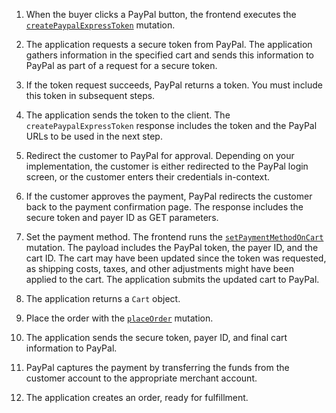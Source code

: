 1. When the buyer clicks a PayPal button, the frontend executes the [`createPaypalExpressToken`]({{page.baseurl}}/graphql/mutations/create-paypal-express-token.html) mutation.

1. The application requests a secure token from PayPal. The application gathers information in the specified cart and sends this information to PayPal as part of a request for a secure token.

1. If the token request succeeds, PayPal returns a token. You must include this token in subsequent steps.

1. The application sends the token to the client. The `createPaypalExpressToken` response includes the token and the PayPal URLs to be used in the next step.

1. Redirect the customer to PayPal for approval. Depending on your implementation, the customer is either redirected to the PayPal login screen, or the customer enters their credentials in-context.

1. If the customer approves the payment, PayPal redirects the customer back to the payment confirmation page. The response includes the secure token and payer ID as GET parameters.

1. Set the payment method. The frontend runs the [`setPaymentMethodOnCart`]({{page.baseurl}}/graphql/mutations/set-payment-method.html) mutation. The payload includes the PayPal token, the payer ID, and the cart ID. The cart may have been updated since the token was requested, as shipping costs, taxes, and other adjustments might have been applied to the cart. The application submits the updated cart to PayPal.

1. The application returns a `Cart` object.

1. Place the order with the [`placeOrder`]({{page.baseurl}}/graphql/mutations/place-order.html) mutation.

1. The application sends the secure token, payer ID, and final cart information to PayPal.

1. PayPal captures the payment by transferring the funds from the customer account to the appropriate merchant account.

1. The application creates an order, ready for fulfillment.
